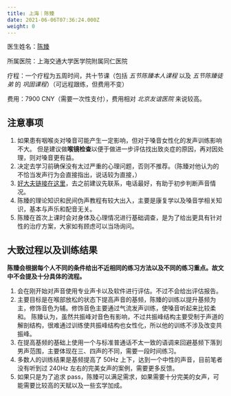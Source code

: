 ```yaml
---
title: 上海｜陈臻
date: 2021-06-06T07:36:24.000Z
weight: 0
---
```


医生姓名：[陈臻](https://www.haodf.com/doctor/6070455513.html)

所属医院：上海交通大学医学院附属同仁医院

疗程：一个疗程为五周时间，共十节课（包括 _五节陈臻本人课程_ 以及 _五节陈臻徒弟_ 的 _巩固课程_）（可远程跟练，但费用不变）

费用：7900 CNY（需要一次性支付），费用相对 _北京友谊医院_ 来说较高。

## 注意事项

1. 如果患有咽喉炎对嗓音可能产生一定影响，但对于嗓音女性化的发声训练影响不大。
   但是建议做**喉镜检查**以便于做进一步评估找出致炎症的原因，再对因处理，则对嗓音更有益。
1. 决定去学习前确保没有太过严重的心理问题，否则不推荐。（陈臻对他认为的不恰当发声行为会直接指出，说话较为直接，）
1. [好大夫链接在这里](https://www.haodf.com/doctor/6070455513.html)，去之前建议先联系，电话最好，有助于初步判断声音情况。
1. 陈臻的理论知识和民间伪声教程有较大出入，主要是康复学以及嗓音学相关知识，基本与声乐和配音无关。
1. 陈臻在首次上课时会对身体及心理情况进行基础调查，是为了给出更具有针对性的治疗方案，大家如有顾虑可以当场询问。

## 大致过程以及训练结果

**陈臻会根据每个人不同的条件给出不近相同的练习方法以及不同的练习重点。故文中不会提及十分具体的流程。**

1. 会在刚开始对声音使用专业声卡以及软件进行评估。不过不会给出评估报告。
1. 主要目标是在喉部放松的状态下提高声音的基频，陈臻的训练以提升基频为主，修饰音色为辅。修饰音色主要通过气流发声训练，使嗓音听起来比较柔和。
   陈臻认为，虽然共振峰对音色有影响，不过共振峰结构主要受制于声道的解剖结构，很难通过训练使共振峰结构也女性化，所以他的训练不涉及改变共振峰。
1. 在提高基频的基础上使用一个与标准普通话不太一致的语调来回避基频下落到男声范围，主要体现在三、四声的不同，需要一段时间练习。
1. 多数人的训练结果是基频提高了 50Hz 上下，达到一个中性的声音，目前笔者没有听到过 240Hz 左右的完美女声的案例，需要更多反馈。
1. 如果只是为了追求 pass，陈臻可以满足需求，如果需要十分完美的女声，可能需要比较高的天赋以及一些玄学加成。
